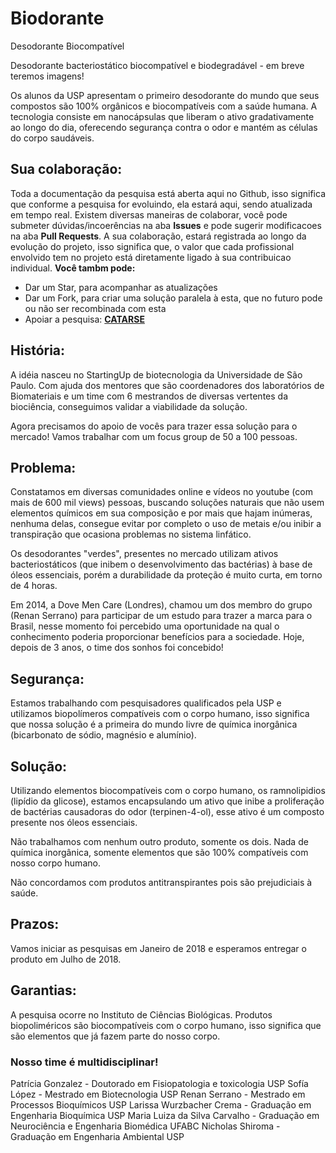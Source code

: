 # Biodorante
Desodorante Biocompatível

Desodorante bacteriostático biocompatível e biodegradável - em breve teremos imagens!

Os alunos da USP apresentam o primeiro desodorante do mundo que seus compostos são 100% orgânicos e biocompatíveis com a saúde humana. A tecnologia consiste em nanocápsulas que liberam o ativo gradativamente ao longo do dia, oferecendo segurança contra o odor e mantém as células do corpo saudáveis.

## Sua colaboração:
Toda a documentação da pesquisa está aberta aqui no Github, isso significa que conforme a pesquisa for evoluindo, ela estará aqui, sendo atualizada em tempo real.
Existem diversas maneiras de colaborar, você pode submeter dúvidas/incoerências na aba **Issues** e pode sugerir modificacoes na aba **Pull Requests**. A sua colaboração, estará registrada ao longo da evolução do projeto, isso significa que, o valor que cada profissional envolvido tem no projeto está diretamente ligado à sua contribuicao individual.
**Você tambm pode:**
* Dar um Star, para acompanhar as atualizações
* Dar um Fork, para criar uma solução paralela à esta, que no futuro pode ou não ser recombinada com esta
* Apoiar a pesquisa: [**CATARSE**](http://catarse.me/desodorante)

## História:

A idéia nasceu no StartingUp de biotecnologia da Universidade de São Paulo. Com ajuda dos mentores que são coordenadores dos laboratórios de Biomateriais e um time com 6 mestrandos de diversas vertentes da biociência, conseguimos validar a viabilidade da solução.

Agora precisamos do apoio de vocês para trazer essa solução para o mercado! Vamos trabalhar com um focus group de 50 a 100 pessoas.

## Problema:

Constatamos em diversas comunidades online e vídeos no youtube (com mais de 600 mil views) pessoas, buscando soluções naturais que não usem elementos químicos em sua composição e por mais que hajam inúmeras, nenhuma delas, consegue evitar por completo o uso de metais e/ou inibir a transpiração que ocasiona problemas no sistema linfático.

Os desodorantes "verdes", presentes no mercado utilizam ativos bacteriostáticos (que inibem o desenvolvimento das bactérias) à base de óleos essenciais, porém a durabilidade da proteção é muito curta, em torno de 4 horas.

Em 2014, a Dove Men Care (Londres), chamou um dos membro do grupo (Renan Serrano) para participar de um estudo para trazer a marca para o Brasil, nesse momento foi percebido uma oportunidade na qual o conhecimento poderia proporcionar benefícios para a sociedade. Hoje, depois de 3 anos, o time dos sonhos foi concebido!

## Segurança:

Estamos trabalhando com pesquisadores qualificados pela USP e utilizamos biopolímeros compatíveis com o corpo humano, isso significa que nossa solução é a primeira do mundo livre de química inorgânica (bicarbonato de sódio, magnésio e alumínio).

## Solução:

Utilizando elementos biocompatíveis com o corpo humano, os ramnolipidios (lipídio da glicose), estamos encapsulando um ativo que inibe a proliferação de bactérias causadoras do odor (terpinen-4-ol), esse ativo é um composto presente nos óleos essenciais.

Não trabalhamos com nenhum outro produto, somente os dois. Nada de química inorgânica, somente elementos que são 100% compatíveis com nosso corpo humano.

Não concordamos com produtos antitranspirantes pois são prejudiciais à saúde.

## Prazos:

Vamos iniciar as pesquisas em Janeiro de 2018 e esperamos entregar o produto em Julho de 2018.

## Garantias:

A pesquisa ocorre no Instituto de Ciências Biológicas. Produtos biopoliméricos são biocompatíveis com o corpo humano, isso significa que são elementos que já fazem parte do nosso corpo.

### Nosso time é multidisciplinar!

Patrícia Gonzalez - Doutorado em Fisiopatologia e toxicologia USP
Sofía López - Mestrado em Biotecnologia USP
Renan Serrano - Mestrado em Processos Bioquímicos USP
Larissa Wurzbacher Crema - Graduação em Engenharia Bioquímica USP
Maria Luiza da Silva Carvalho - Graduação em Neurociência e Engenharia Biomédica UFABC
Nicholas Shiroma - Graduação em Engenharia Ambiental USP
